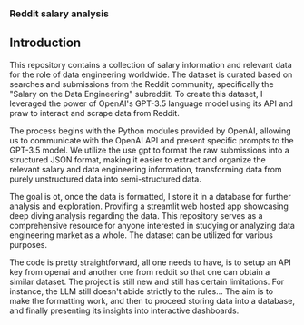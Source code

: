 ### Reddit salary analysis

## Introduction

This repository contains a collection of salary information and relevant data for the role of data engineering worldwide. The dataset is curated based on searches and submissions from the Reddit community, specifically the "Salary on the Data Engineering" subreddit.
To create this dataset, I leveraged the power of OpenAI's GPT-3.5 language model using its API and praw to interact and scrape data from Reddit.

The process begins with the Python modules provided by OpenAI, allowing us to communicate with the OpenAI API and present specific prompts to the GPT-3.5 model. We utilize the use gpt to format the raw submissions into a structured JSON format, making it easier to extract and organize the relevant salary and data engineering information, transforming data from purely unstructured data into semi-structured data.

The goal is ot, once the data is formatted, I store it in a database for further analysis and exploration. Provifing a streamlit web hosted app showcasing deep diving analysis regarding the data. This repository serves as a comprehensive resource for anyone interested in studying or analyzing data engineering market as a whole. The dataset can be utilized for various purposes.




The code is pretty straightforward, all one needs to have, is to setup an API key from openai and another one from reddit so that one can obtain a similar dataset. The project is still new and still has certain limitations. For instance, the LLM still doesn't abide strictly to the rules...
The aim is to make the formatting work, and then to proceed storing data into a database, and finally presenting its insights into interactive dashboards.



